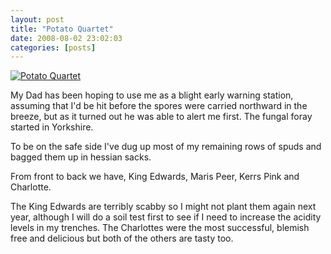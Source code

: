 ```yaml
---
layout: post
title: "Potato Quartet"
date: 2008-08-02 23:02:03
categories: [posts]
---
```


[![Potato Quartet](https://farm4.static.flickr.com/3204/2726369960_4b31c12d54.jpg)](https://www.flickr.com/photos/warriorwomen/2726369960/)

My Dad has been hoping to use me as a blight early warning station, assuming that I'd be hit before the spores were carried northward in the breeze, but as it turned out he was able to alert me first. The fungal foray started in Yorkshire.

To be on the safe side I've dug up most of my remaining rows of spuds and bagged them up in hessian sacks.

From front to back we have, King Edwards, Maris Peer, Kerrs Pink and Charlotte.

The King Edwards are terribly scabby so I might not plant them again next year, although I will do a soil test first to see if I need to increase the acidity levels in my trenches. The Charlottes were the most successful, blemish free and delicious but both of the others are tasty too.
